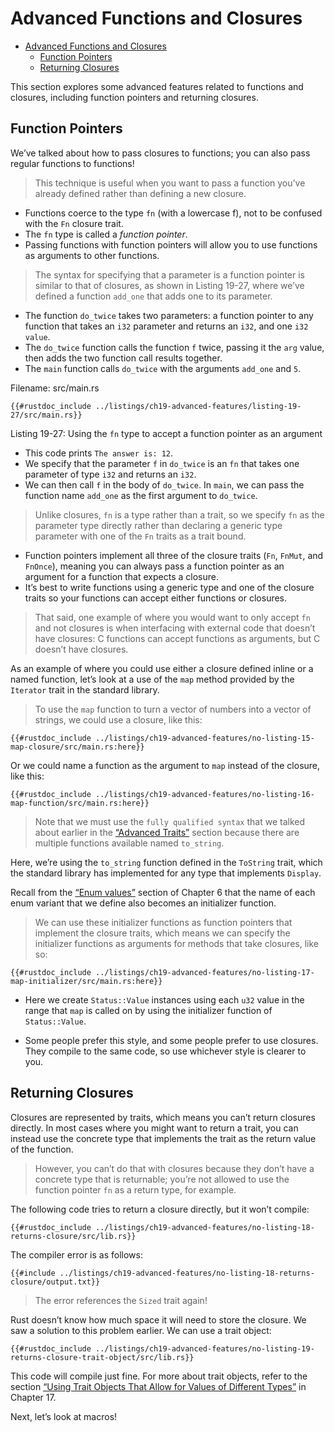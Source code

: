 # Advanced Functions and Closures

<!--ts-->
* [Advanced Functions and Closures](#advanced-functions-and-closures)
   * [Function Pointers](#function-pointers)
   * [Returning Closures](#returning-closures)

<!-- Created by https://github.com/ekalinin/github-markdown-toc -->
<!-- Added by: runner, at: Thu Mar  2 04:03:57 UTC 2023 -->

<!--te-->

This section explores some advanced features related to functions and closures,
including function pointers and returning closures.

## Function Pointers

We’ve talked about how to pass closures to functions; you can also pass regular
functions to functions!

> This technique is useful when you want to pass a
> function you’ve already defined rather than defining a new closure.

- Functions coerce to the type `fn` (with a lowercase f), not to be confused with the `Fn`
  closure trait.
- The `fn` type is called a *function pointer*.
- Passing functions with function pointers will allow you to use functions as arguments to other functions.

> The syntax for specifying that a parameter is a function pointer is similar to
> that of closures, as shown in Listing 19-27, where we’ve defined a function
`add_one` that adds one to its parameter.

- The function `do_twice` takes two
  parameters: a function pointer to any function that takes an `i32` parameter
  and returns an `i32`, and one `i32 value`.
- The `do_twice` function calls the
  function `f` twice, passing it the `arg` value, then adds the two function call
  results together.
- The `main` function calls `do_twice` with the arguments
  `add_one` and `5`.

<span class="filename">Filename: src/main.rs</span>

```rust, ignore
{{#rustdoc_include ../listings/ch19-advanced-features/listing-19-27/src/main.rs}}
```

<span class="caption">Listing 19-27: Using the `fn` type to accept a function
pointer as an argument</span>

- This code prints `The answer is: 12`.
- We specify that the parameter `f` in
  `do_twice` is an `fn` that takes one parameter of type `i32` and returns an
  `i32`.
- We can then call `f` in the body of `do_twice`. In `main`, we can pass
  the function name `add_one` as the first argument to `do_twice`.

> Unlike closures, `fn` is a type rather than a trait, so we specify `fn` as the
> parameter type directly rather than declaring a generic type parameter with one
> of the `Fn` traits as a trait bound.

- Function pointers implement all three of the closure traits (`Fn`, `FnMut`, and
  `FnOnce`), meaning you can always pass a function pointer as an argument for a
  function that expects a closure.
- It’s best to write functions using a generic
  type and one of the closure traits so your functions can accept either
  functions or closures.

> That said, one example of where you would want to only accept `fn` and not
> closures is when interfacing with external code that doesn’t have closures: C
> functions can accept functions as arguments, but C doesn’t have closures.

As an example of where you could use either a closure defined inline or a named
function, let’s look at a use of the `map` method provided by the `Iterator`
trait in the standard library.

> To use the `map` function to turn a vector of
> numbers into a vector of strings, we could use a closure, like this:

```rust, ignore
{{#rustdoc_include ../listings/ch19-advanced-features/no-listing-15-map-closure/src/main.rs:here}}
```

Or we could name a function as the argument to `map` instead of the closure,
like this:

```rust, ignore
{{#rustdoc_include ../listings/ch19-advanced-features/no-listing-16-map-function/src/main.rs:here}}
```

> Note that we must use the `fully qualified syntax` that we talked about earlier
> in the [“Advanced Traits”][advanced-traits]<!-- ignore --> section because
> there are multiple functions available named `to_string`.

Here, we’re using the
`to_string` function defined in the `ToString` trait, which the standard
library has implemented for any type that implements `Display`.

Recall from the [“Enum values”][enum-values]<!-- ignore --> section of Chapter
6 that the name of each enum variant that we define also becomes an initializer
function.

> We can use these initializer functions as function pointers that
> implement the closure traits, which means we can specify the initializer
> functions as arguments for methods that take closures, like so:

```rust, ignore
{{#rustdoc_include ../listings/ch19-advanced-features/no-listing-17-map-initializer/src/main.rs:here}}
```

- Here we create `Status::Value` instances using each `u32` value in the range
  that `map` is called on by using the initializer function of `Status::Value`.

- Some people prefer this style, and some people prefer to use closures. They
  compile to the same code, so use whichever style is clearer to you.

## Returning Closures

Closures are represented by traits, which means you can’t return closures
directly. In most cases where you might want to return a trait, you can instead
use the concrete type that implements the trait as the return value of the
function.

> However, you can’t do that with closures because they don’t have a
> concrete type that is returnable; you’re not allowed to use the function
> pointer `fn` as a return type, for example.

The following code tries to return a closure directly, but it won’t compile:

```rust,ignore,does_not_compile
{{#rustdoc_include ../listings/ch19-advanced-features/no-listing-18-returns-closure/src/lib.rs}}
```

The compiler error is as follows:

```console
{{#include ../listings/ch19-advanced-features/no-listing-18-returns-closure/output.txt}}
```

> The error references the `Sized` trait again!

Rust doesn’t know how much space
it will need to store the closure. We saw a solution to this problem earlier.
We can use a trait object:

```rust,noplayground
{{#rustdoc_include ../listings/ch19-advanced-features/no-listing-19-returns-closure-trait-object/src/lib.rs}}
```

This code will compile just fine. For more about trait objects, refer to the
section [“Using Trait Objects That Allow for Values of Different
Types”][using-trait-objects-that-allow-for-values-of-different-types]<!--
ignore --> in Chapter 17.

Next, let’s look at macros!

[advanced-traits]:
ch19-03-advanced-traits.html#advanced-traits

[enum-values]: ch06-01-defining-an-enum.html#enum-values

[using-trait-objects-that-allow-for-values-of-different-types]:
ch17-02-trait-objects.html#using-trait-objects-that-allow-for-values-of-different-types
